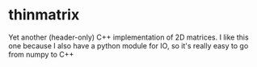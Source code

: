thinmatrix
==========

Yet another (header-only) C++ implementation of 2D matrices.  I like this one because I also have a python module for IO, so it's really easy to go from numpy to C++
